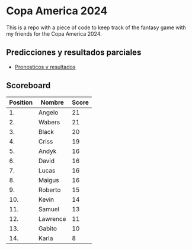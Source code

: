# Copa America 2024

This is a repo with a piece of code to keep track of the fantasy game with my friends for the Copa America 2024.

## Predicciones y resultados parciales
- [Pronosticos y resultados](https://github.com/dasoto/polla/blob/main/master_plan.csv)
## Scoreboard

| Position | Nombre | Score |
| -------- | ------ | ----- |
|1. | Angelo | 21 |
|2. | Wabers | 21 |
|3. | Black | 20 |
|4. | Criss | 19 |
|5. | Andyk | 16 |
|6. | David | 16 |
|7. | Lucas | 16 |
|8. | Maigus | 16 |
|9. | Roberto | 15 |
|10. | Kevin | 14 |
|11. | Samuel | 13 |
|12. | Lawrence | 11 |
|13. | Gabito | 10 |
|14. | Karla | 8 |
